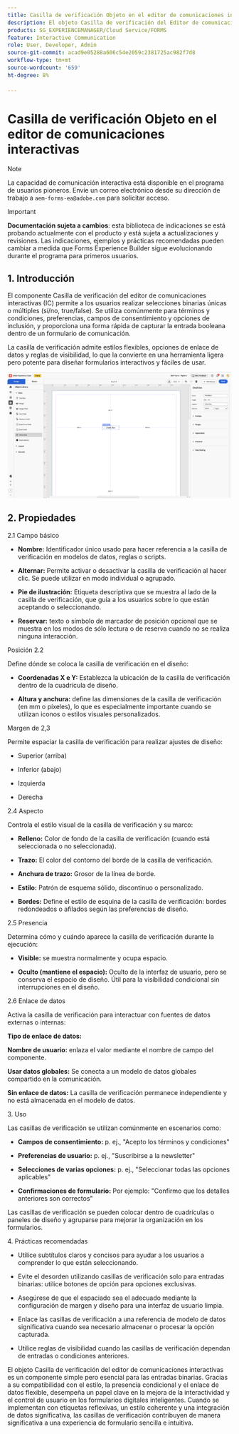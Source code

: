 ```yaml
---
title: Casilla de verificación Objeto en el editor de comunicaciones interactivas
description: El objeto Casilla de verificación del Editor de comunicaciones interactivas de AEM Forms permite a los usuarios realizar selecciones binarias únicas o múltiples (sí/no, true/false).
products: SG_EXPERIENCEMANAGER/Cloud Service/FORMS
feature: Interactive Communication
role: User, Developer, Admin
source-git-commit: acad9e05288a606c54e2059c2381725ac982f7d8
workflow-type: tm+mt
source-wordcount: '659'
ht-degree: 8%

---
```



# Casilla de verificación Objeto en el editor de comunicaciones interactivas

>[!NOTE]
>
> La capacidad de comunicación interactiva está disponible en el programa de usuarios pioneros. Envíe un correo electrónico desde su dirección de trabajo a `aem-forms-ea@adobe.com` para solicitar acceso.

>[!IMPORTANT]
>
> **Documentación sujeta a cambios**: esta biblioteca de indicaciones se está probando actualmente con el producto y está sujeta a actualizaciones y revisiones. Las indicaciones, ejemplos y prácticas recomendadas pueden cambiar a medida que Forms Experience Builder sigue evolucionando durante el programa para primeros usuarios.

## &#x200B;1. Introducción

El componente Casilla de verificación del editor de comunicaciones interactivas (IC) permite a los usuarios realizar selecciones binarias únicas o múltiples (sí/no, true/false). Se utiliza comúnmente para términos y condiciones, preferencias, campos de consentimiento y opciones de inclusión, y proporciona una forma rápida de capturar la entrada booleana dentro de un formulario de comunicación.

La casilla de verificación admite estilos flexibles, opciones de enlace de datos y reglas de visibilidad, lo que la convierte en una herramienta ligera pero potente para diseñar formularios interactivos y fáciles de usar.

![Buscar documento CI](/help/forms/interactive-communication/assets/checkbox.png)

## &#x200B;2. Propiedades

2.1 Campo básico

- **Nombre:** Identificador único usado para hacer referencia a la casilla de verificación en modelos de datos, reglas o scripts.

- **Alternar:** Permite activar o desactivar la casilla de verificación al hacer clic. Se puede utilizar en modo individual o agrupado.

- **Pie de ilustración:** Etiqueta descriptiva que se muestra al lado de la casilla de verificación, que guía a los usuarios sobre lo que están aceptando o seleccionando.

- **Reservar:** texto o símbolo de marcador de posición opcional que se muestra en los modos de sólo lectura o de reserva cuando no se realiza ninguna interacción.

Posición 2.2

Define dónde se coloca la casilla de verificación en el diseño:

- **Coordenadas X e Y:** Establezca la ubicación de la casilla de verificación dentro de la cuadrícula de diseño.

- **Altura y anchura:** define las dimensiones de la casilla de verificación (en mm o píxeles), lo que es especialmente importante cuando se utilizan iconos o estilos visuales personalizados.

Margen de 2,3

Permite espaciar la casilla de verificación para realizar ajustes de diseño:

- Superior (arriba)

- Inferior (abajo)

- Izquierda

- Derecha

2.4 Aspecto

Controla el estilo visual de la casilla de verificación y su marco:

- **Relleno:** Color de fondo de la casilla de verificación (cuando está seleccionada o no seleccionada).

- **Trazo:** El color del contorno del borde de la casilla de verificación.

- **Anchura de trazo:** Grosor de la línea de borde.

- **Estilo:** Patrón de esquema sólido, discontinuo o personalizado.

- **Bordes:** Define el estilo de esquina de la casilla de verificación: bordes redondeados o afilados según las preferencias de diseño.

2.5 Presencia

Determina cómo y cuándo aparece la casilla de verificación durante la ejecución:

- **Visible:** se muestra normalmente y ocupa espacio.

- **Oculto (mantiene el espacio):** Oculto de la interfaz de usuario, pero se conserva el espacio de diseño. Útil para la visibilidad condicional sin interrupciones en el diseño.

2.6 Enlace de datos

Activa la casilla de verificación para interactuar con fuentes de datos externas o internas:

**Tipo de enlace de datos:**

**Nombre de usuario:** enlaza el valor mediante el nombre de campo del componente.

**Usar datos globales:** Se conecta a un modelo de datos globales compartido en la comunicación.

**Sin enlace de datos:** La casilla de verificación permanece independiente y no está almacenada en el modelo de datos.

&#x200B;3. Uso

Las casillas de verificación se utilizan comúnmente en escenarios como:

- **Campos de consentimiento:** p. ej., &quot;Acepto los términos y condiciones&quot;

- **Preferencias de usuario:** p. ej., &quot;Suscribirse a la newsletter&quot;

- **Selecciones de varias opciones:** p. ej., &quot;Seleccionar todas las opciones aplicables&quot;

- **Confirmaciones de formulario:** Por ejemplo: &quot;Confirmo que los detalles anteriores son correctos&quot;

Las casillas de verificación se pueden colocar dentro de cuadrículas o paneles de diseño y agruparse para mejorar la organización en los formularios.

&#x200B;4. Prácticas recomendadas

- Utilice subtítulos claros y concisos para ayudar a los usuarios a comprender lo que están seleccionando.

- Evite el desorden utilizando casillas de verificación solo para entradas binarias: utilice botones de opción para opciones exclusivas.

- Asegúrese de que el espaciado sea el adecuado mediante la configuración de margen y diseño para una interfaz de usuario limpia.

- Enlace las casillas de verificación a una referencia de modelo de datos significativa cuando sea necesario almacenar o procesar la opción capturada.

- Utilice reglas de visibilidad cuando las casillas de verificación dependan de entradas o condiciones anteriores.

El objeto Casilla de verificación del editor de comunicaciones interactivas es un componente simple pero esencial para las entradas binarias. Gracias a su compatibilidad con el estilo, la presencia condicional y el enlace de datos flexible, desempeña un papel clave en la mejora de la interactividad y el control de usuario en los formularios digitales inteligentes. Cuando se implementan con etiquetas reflexivas, un estilo coherente y una integración de datos significativa, las casillas de verificación contribuyen de manera significativa a una experiencia de formulario sencilla e intuitiva.


